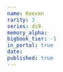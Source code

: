 ```yaml
---
name: Keevan
rarity: 3
series: ds9
memory_alpha:
bigbook_tier: -1
in_portal: true
date:
published: true
---
```



